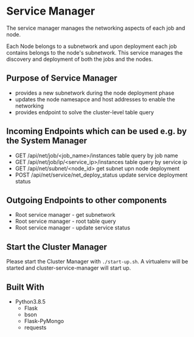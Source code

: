 # Service Manager

The service manager manages the networking aspects of each job and node. 

Each Node belongs to a subnetwork and upon deployment each job contains belongs to the node's subnetwork. This service manages the discovery and deployment of both the jobs and the nodes. 

## Purpose of Service Manager

- provides a new subnetwork during the node deployment phase
- updates the node namesapce and host addresses to enable the networking
- provides endpoint to solve the cluster-level table query

## Incoming Endpoints which can be used e.g. by the System Manager

- GET /api/net/job/<job_name>/instances table query by job name
- GET /api/net/job/ip/<service_ip>/instances table query by service ip
- GET /api/net/subnet/<node_id> get subnet upn node deployment
- POST /api/net/service/net_deploy_status update service deployment status 

## Outgoing Endpoints to other components

- Root service manager - get subnetwork
- Root service manager - root table query
- Root service manager - update service status

## Start the Cluster Manager

Please start the Cluster Manager with `./start-up.sh`.
A virtualenv will be started and cluster-service-manager will start up.

## Built With

- Python3.8.5
  - Flask
  - bson
  - Flask-PyMongo
  - requests
